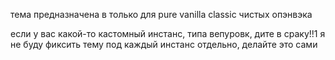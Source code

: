 тема предназначена в только для pure vanilla classic чистых опэнвэка

если у вас какой-то кастомный инстанс, типа вепуровк, дите в сраку!!1
я не буду фиксить тему под каждый инстанс отдельно, делайте это сами